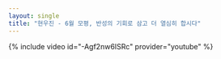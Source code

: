```yaml
---
layout: single
title: "현우진 - 6월 모평, 반성의 기회로 삼고 더 열심히 합시다"
---
```


{% include video id="-Agf2nw6ISRc" provider="youtube" %}
